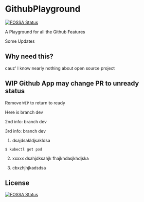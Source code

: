 # GithubPlayground
[![FOSSA Status](https://app.fossa.com/api/projects/git%2Bgithub.com%2FTrafalgarZZZ%2FGithubPlayground.svg?type=shield)](https://app.fossa.com/projects/git%2Bgithub.com%2FTrafalgarZZZ%2FGithubPlayground?ref=badge_shield)

A Playground for all the Github Features

Some Updates

## Why need this?
cauz' I know nearly nothing about open source project

## WIP Github App may change PR to unready status
Remove `WIP` to return to ready

Here is branch dev

2nd info: branch dev

3rd info: branch dev

1. dsajdsakldjsakldsa
```shell
$ kubectl get pod
```

2. xxxxx
dsahjdksahjk
fhajkhdasjkhdjska

3. cbxzhjhjkadsdsa


## License
[![FOSSA Status](https://app.fossa.com/api/projects/git%2Bgithub.com%2FTrafalgarZZZ%2FGithubPlayground.svg?type=large)](https://app.fossa.com/projects/git%2Bgithub.com%2FTrafalgarZZZ%2FGithubPlayground?ref=badge_large)